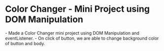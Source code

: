 <h1>Color Changer - Mini Project using DOM Manipulation</h1>
- Made a Color Changer mini project using DOM Manipulation and eventListener.
- On click of button, we are able to change background color of button and body.